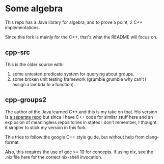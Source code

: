 # Some algebra

This repo has a Java library for algebra, and to prove a point, 2 C++ implementations.

Since this fork is mainly for the C++, that's what the README will focus on.

## cpp-src

This is the older source with:

1. some untested predicate system for querying about groups.
1. some broken unit testing framework (grumble grumble why can't I assign a lambda to a function).

## cpp-groups2

The author of the Java learned C++ and this is my take on that. His version is [a separate repo](https://github.com/AdamJamil/Algebra-cpp)
but since I have C++ code for similar stuff here and an explosion of meaningless repositories in states I don't remember, I thought it
simpler to stick my version in this fork.

This tries to follow the google C++ style guide, but without help from clang-format.

Also, this requires the use of gcc >= 10 for concepts. If using nix, see the .nix file here for the correct nix-shell invocation.